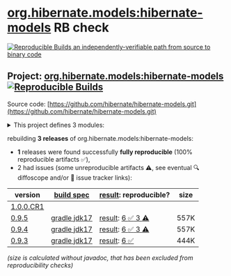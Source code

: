 [org.hibernate.models:hibernate-models](https://central.sonatype.com/artifact/org.hibernate.models/hibernate-models/versions) RB check
=======

[![Reproducible Builds](https://reproducible-builds.org/images/logos/rb.svg) an independently-verifiable path from source to binary code](https://reproducible-builds.org/)

## Project: [org.hibernate.models:hibernate-models](https://central.sonatype.com/artifact/org.hibernate.models/hibernate-models/versions) [![Reproducible Builds](https://img.shields.io/endpoint?url=https://raw.githubusercontent.com/jvm-repo-rebuild/reproducible-central/master/content/org/hibernate/models/hibernate-models/badge.json)](https://github.com/jvm-repo-rebuild/reproducible-central/blob/master/content/org/hibernate/models/hibernate-models/README.md)

Source code: [https://github.com/hibernate/hibernate-models.git](https://github.com/hibernate/hibernate-models.git)

<details><summary>This project defines 3 modules:</summary>

* [org.hibernate.models:hibernate-models](https://central.sonatype.com/artifact/org.hibernate.models/hibernate-models/overview)
* [org.hibernate.models:hibernate-models-bytebuddy](https://central.sonatype.com/artifact/org.hibernate.models/hibernate-models-bytebuddy/overview)
* [org.hibernate.models:hibernate-models-jandex](https://central.sonatype.com/artifact/org.hibernate.models/hibernate-models-jandex/overview)
</details>

rebuilding **3 releases** of org.hibernate.models:hibernate-models:
- **1** releases were found successfully **fully reproducible** (100% reproducible artifacts :white_check_mark:),
- 2 had issues (some unreproducible artifacts :warning:, see eventual :mag: diffoscope and/or :memo: issue tracker links):

| version | [build spec](/BUILDSPEC.md) | [result](https://reproducible-builds.org/docs/jvm/): reproducible? | size |
| -- | --------- | ------ | -- |
| [1.0.0.CR1](https://central.sonatype.com/artifact/org.hibernate.models/hibernate-models/1.0.0.CR1/pom) | | | |
| [0.9.5](https://central.sonatype.com/artifact/org.hibernate.models/hibernate-models/0.9.5/pom) | [gradle jdk17](hibernate-models-0.9.5.buildspec) | [result](hibernate-models-0.9.5.buildinfo): [6 :white_check_mark:  3 :warning:](hibernate-models-0.9.5.buildcompare) | 557K |
| [0.9.4](https://central.sonatype.com/artifact/org.hibernate.models/hibernate-models/0.9.4/pom) | [gradle jdk17](hibernate-models-0.9.4.buildspec) | [result](hibernate-models-0.9.4.buildinfo): [6 :white_check_mark:  3 :warning:](hibernate-models-0.9.4.buildcompare) | 557K |
| [0.9.3](https://central.sonatype.com/artifact/org.hibernate.models/hibernate-models/0.9.3/pom) | [gradle jdk17](hibernate-models-0.9.3.buildspec) | [result](hibernate-models-0.9.3.buildinfo): [6 :white_check_mark: ](hibernate-models-0.9.3.buildcompare) | 444K |

<i>(size is calculated without javadoc, that has been excluded from reproducibility checks)</i>

